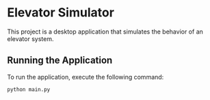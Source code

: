 # Elevator Simulator

This project is a desktop application that simulates the behavior of an elevator system.

## Running the Application

To run the application, execute the following command:

```
python main.py
```
